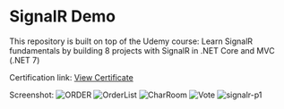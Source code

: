 # SignalR Demo

This repository is built on top of the Udemy course: Learn SignalR fundamentals by building 8 projects with SignalR in .NET Core and MVC (.NET 7)

Certification link: [View Certificate](https://udemy-certificate.s3.amazonaws.com/pdf/UC-63239090-12cc-4821-bd9b-920bd52c778e.pdf)

Screenshot: 
![ORDER](https://github.com/hamdinawfel/SignalRSample/assets/47576444/23fa0626-a626-42f2-bf4b-6e3ce9af8f7e)
![OrderList](https://github.com/hamdinawfel/SignalRSample/assets/47576444/0b0b4a66-eea4-4a4b-a6f4-26eac992e507)
![CharRoom](https://github.com/hamdinawfel/SignalRSample/assets/47576444/23bf82ed-9ad9-4077-8f9b-2c9413aa7aef)
![Vote](https://github.com/hamdinawfel/SignalRSample/assets/47576444/2e0d4635-c472-4a48-9626-1f51b37322e5)
![signalr-p1](https://github.com/hamdinawfel/SignalRSample/assets/47576444/63f7f681-baa7-4b32-8a8d-06e0f18fc898)

